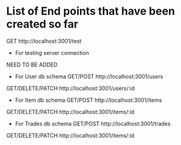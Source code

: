 # List of End points that have been created so far

GET http://localhost:3001/test
- For testing server connection

NEED TO BE ADDED

- For User db schema
GET/POST http://localhost:3001/users

GET/DELETE/PATCH http://localhost:3001/users/:id

- For Item db schema
GET/POST http://localhost:3001/items

GET/DELETE/PATCH http://localhost:3001/items/:id

- For Trades db schema
GET/POST http://localhost:3001/trades

GET/DELETE/PATCH http://localhost:3001/items/:id